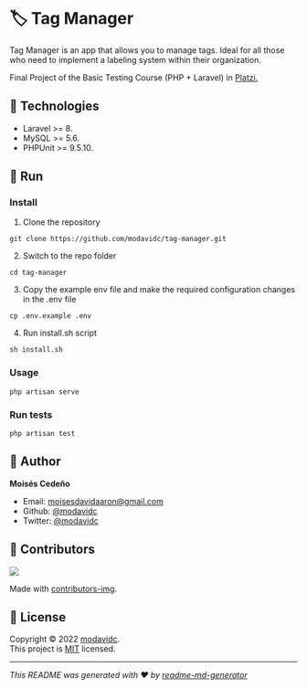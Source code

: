 # 🏷️ Tag Manager

Tag Manager is an app that allows you to manage tags. Ideal for all those who need to implement a labeling system within their organization.

Final Project of the Basic Testing Course (PHP + Laravel) in <a href="https://platzi.com">Platzi.</a>

## 🔨 Technologies

* Laravel >= 8.
* MySQL >= 5.6.
* PHPUnit >= 9.5.10.

## 🚀 Run

### Install

1. Clone the repository

`git clone https://github.com/modavidc/tag-manager.git`

2. Switch to the repo folder

`cd tag-manager`

3. Copy the example env file and make the required configuration changes in the .env file

`cp .env.example .env`

4. Run install.sh script

`sh install.sh`

### Usage

`php artisan serve`

### Run tests

`php artisan test`

## 👤 Author

**Moisés Cedeño**

- Email: [moisesdavidaaron@gmail.com](mailto:moisesdavidaaron@gmail.com)
- Github: [@modavidc](https://github.com/modavidc)
- Twitter: [@modavidc](https://twitter.com/modavidc)

## 🤝 Contributors

<a href = "https://github.com/modavidc">
  <img src = "https://contrib.rocks/image?repo=modavidc/tag-manager"/>
</a>

Made with [contributors-img](https://contrib.rocks).

## 📝 License

Copyright © 2022 [modavidc](https://github.com/modavidc).<br />
This project is [MIT](https://github.com/kefranabg/readme-md-generator/blob/master/LICENSE) licensed.

---

_This README was generated with ❤️ by [readme-md-generator](https://github.com/kefranabg/readme-md-generator)_
